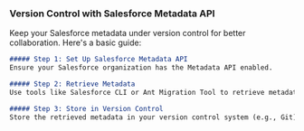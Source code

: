 ### Version Control with Salesforce Metadata API

Keep your Salesforce metadata under version control for better collaboration. Here's a basic guide:

```markdown
##### Step 1: Set Up Salesforce Metadata API
Ensure your Salesforce organization has the Metadata API enabled.

##### Step 2: Retrieve Metadata
Use tools like Salesforce CLI or Ant Migration Tool to retrieve metadata from Salesforce.

##### Step 3: Store in Version Control
Store the retrieved metadata in your version control system (e.g., Git) for tracking changes.
